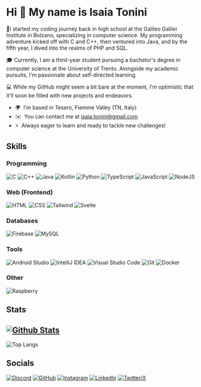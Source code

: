 # Hi 👋 My name is Isaia Tonini

👋I started my coding journey back in high school at the Galileo Galilei Institute in Bolzano, specializing in computer science. My programming adventure kicked off with C and C++, then ventured into Java, and by the fifth year, I dived into the realms of PHP and SQL. 

🎓 Currently, I am a third-year student pursuing a bachelor's degree in computer science at the University of Trento. Alongside my academic pursuits, I'm passionate about self-directed learning.

💻 While my GitHub might seem a bit bare at the moment, I'm optimistic that it'll soon be filled with new projects and endeavors.

- 🌍  I'm based in Tesero, Fiemme Valley (TN, Italy)
- ✉️  You can contact me at [isaia.tonini@gmail.com](mailto:isaia.tonini@gmail.com)
- ⚡  Always eager to learn and ready to tackle new challenges!

## Skills

### Programming
![C](https://skillicons.dev/icons?i=c)
![C++](https://skillicons.dev/icons?i=cpp)
![Java](https://skillicons.dev/icons?i=java)
![Kotlin](https://skillicons.dev/icons?i=kotlin)
![Python](https://skillicons.dev/icons?i=python)
![TypeScript](https://skillicons.dev/icons?i=ts)
![JavaScript](https://skillicons.dev/icons?i=js)
![NodeJS](https://skillicons.dev/icons?i=nodejs)

### Web (Frontend)
![HTML](https://skillicons.dev/icons?i=html)
![CSS](https://skillicons.dev/icons?i=css)
![Tailwind](https://skillicons.dev/icons?i=tailwind)
![Svelte](https://skillicons.dev/icons?i=svelte)

### Databases
![Firebase](https://skillicons.dev/icons?i=firebase)
![MySQL](https://skillicons.dev/icons?i=mysql)

### Tools
![Android Studio](https://skillicons.dev/icons?i=androidstudio)
![IntelliJ IDEA](https://skillicons.dev/icons?i=idea)
![Visual Studio Code](https://skillicons.dev/icons?i=vscode)
![Git](https://skillicons.dev/icons?i=git)
![Docker](https://skillicons.dev/icons?i=docker)

### Other
![Raspberry](https://skillicons.dev/icons?i=raspberrypi)

## Stats
[![Github Stats](https://github-readme-stats.vercel.app/api?username=Isax03&show_icons=true&theme=dark#gh-dark-mode-only)](https://github.com/Isax03/github-readme-stats#gh-dark-mode-only)
---
![Top Langs](https://github-readme-stats.vercel.app/api/top-langs/?username=Isax03&layout=compact&theme=dark)

## Socials
[![Discord](https://skillicons.dev/icons?i=discord)](https://discord.com/users/isax_73)
[![GitHub](https://skillicons.dev/icons?i=github)](https://www.github.com/Isax03)
[![Instagram](https://skillicons.dev/icons?i=instagram)](http://www.instagram.com/isa.toni03)
[![LinkedIn](https://skillicons.dev/icons?i=linkedin)](https://www.linkedin.com/in/isaiatonini)
[![Twitter/X](https://skillicons.dev/icons?i=twitter)](https://www.x.com/IsaiaTonini)

